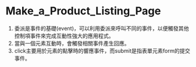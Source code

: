 # Make_a_Product_Listing_Page
1. 委派是事件的基礎(event)，可以利用委派來呼叫不同的事件，以便觸發其他控制項事件來完成互動性強大的應用程式。
2. 當與一個元素互動時，會觸發相關事件產生回應。
3. click主要用於元素的點擊時的響應事件，而submit是指表單元素form的提交事件。
